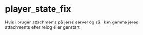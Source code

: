 # player_state_fix
Hvis i bruger attachments på jeres server og så i kan gemme jeres attachments efter relog eller genstart
